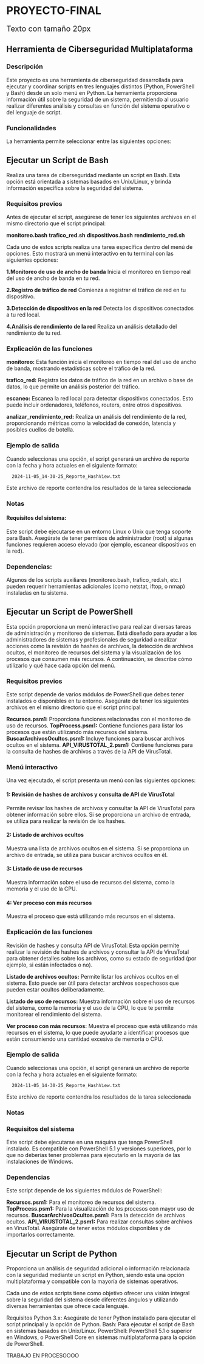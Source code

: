 # PROYECTO-FINAL

<span style="font-size: 20px;">Texto con tamaño 20px</span>


## Herramienta de Ciberseguridad Multiplataforma

### Descripción
Este proyecto es una herramienta de ciberseguridad desarrollada para ejecutar y coordinar scripts en tres lenguajes distintos (Python, PowerShell y Bash) desde un solo menú en Python. La herramienta proporciona información útil sobre la seguridad de un sistema, permitiendo al usuario realizar diferentes análisis y consultas en función del sistema operativo o del lenguaje de script.

### Funcionalidades
La herramienta permite seleccionar entre las siguientes opciones:

## Ejecutar un Script de Bash
Realiza una tarea de ciberseguridad mediante un script en Bash. Esta opción está orientada a sistemas basados en Unix/Linux, y brinda información específica sobre la seguridad del sistema.

### Requisitos previos
Antes de ejecutar el script, asegúrese de tener los siguientes archivos en el mismo directorio que el script principal:

**monitoreo.bash**
**trafico_red.sh**
**dispositivos.bash**
**rendimiento_red.sh**

 Cada uno de estos scripts realiza una tarea específica dentro del menú de opciones.
 Esto mostrará un menú interactivo en tu terminal con las siguientes opciones:

**1.Monitoreo de uso de ancho de banda**
Inicia el monitoreo en tiempo real del uso de ancho de banda en tu red.

**2.Registro de tráfico de red**
Comienza a registrar el tráfico de red en tu dispositivo.

**3.Detección de dispositivos en la red**
Detecta los dispositivos conectados a tu red local.

**4.Análisis de rendimiento de la red**
Realiza un análisis detallado del rendimiento de tu red.

### Explicación de las funciones
**monitoreo:** Esta función inicia el monitoreo en tiempo real del uso de ancho de banda, mostrando estadísticas sobre el tráfico de la red.

**trafico_red:** Registra los datos de tráfico de la red en un archivo o base de datos, lo que permite un análisis posterior del tráfico.

**escaneo:** Escanea la red local para detectar dispositivos conectados. Esto puede incluir ordenadores, teléfonos, routers, entre otros dispositivos.

**analizar_rendimiento_red:** Realiza un análisis del rendimiento de la red, proporcionando métricas como la velocidad de conexión, latencia y posibles cuellos de botella.

### Ejemplo de salida
Cuando seleccionas una opción, el script generará un archivo de reporte con la fecha y hora actuales en el siguiente formato:

      2024-11-05_14-30-25_Reporte_HashView.txt

Este archivo de reporte contendra los resultados de la tarea seleccionada 

### Notas
#### Requisitos del sistema: 
Este script debe ejecutarse en un entorno Linux o Unix que tenga soporte para Bash. Asegúrate de tener permisos de administrador (root) si algunas funciones requieren acceso elevado (por ejemplo, escanear dispositivos en la red).

### Dependencias: 
Algunos de los scripts auxiliares (monitoreo.bash, trafico_red.sh, etc.) pueden requerir herramientas adicionales (como netstat, iftop, o nmap) instaladas en tu sistema.


## Ejecutar un Script de PowerShell
Esta opción proporciona un menú interactivo para realizar diversas tareas de administración y monitoreo de sistemas. Está diseñado para ayudar a los administradores de sistemas y profesionales de seguridad a realizar acciones como la revisión de hashes de archivos, la detección de archivos ocultos, el monitoreo de recursos del sistema y la visualización de los procesos que consumen más recursos. A continuación, se describe cómo utilizarlo y qué hace cada opción del menú.

### Requisitos previos
Este script depende de varios módulos de PowerShell que debes tener instalados o disponibles en tu entorno. Asegúrate de tener los siguientes archivos en el mismo directorio que el script principal:

**Recursos.psm1:** Proporciona funciones relacionadas con el monitoreo de uso de recursos.
**TopProcess.psm1:** Contiene funciones para listar los procesos que están utilizando más recursos del sistema.
**BuscarArchivosOcultos.psm1:** Incluye funciones para buscar archivos ocultos en el sistema.
**API_VIRUSTOTAL_2.psm1:** Contiene funciones para la consulta de hashes de archivos a través de la API de VirusTotal.

### Menú interactivo

Una vez ejecutado, el script presenta un menú con las siguientes opciones:

#### 1: Revisión de hashes de archivos y consulta de API de VirusTotal

Permite revisar los hashes de archivos y consultar la API de VirusTotal para obtener información sobre ellos.
Si se proporciona un archivo de entrada, se utiliza para realizar la revisión de los hashes.

#### 2: Listado de archivos ocultos

Muestra una lista de archivos ocultos en el sistema.
Si se proporciona un archivo de entrada, se utiliza para buscar archivos ocultos en él.

#### 3: Listado de uso de recursos

Muestra información sobre el uso de recursos del sistema, como la memoria y el uso de la CPU.

#### 4: Ver proceso con más recursos

Muestra el proceso que está utilizando más recursos en el sistema.

### Explicación de las funciones
Revisión de hashes y consulta API de VirusTotal: Esta opción permite realizar la revisión de hashes de archivos y consultar la API de VirusTotal para obtener detalles sobre los archivos, como su estado de seguridad (por ejemplo, si están infectados o no).

**Listado de archivos ocultos:** Permite listar los archivos ocultos en el sistema. Esto puede ser útil para detectar archivos sospechosos que pueden estar ocultos deliberadamente.

**Listado de uso de recursos:** Muestra información sobre el uso de recursos del sistema, como la memoria y el uso de la CPU, lo que te permite monitorear el rendimiento del sistema.

**Ver proceso con más recursos:** Muestra el proceso que está utilizando más recursos en el sistema, lo que puede ayudarte a identificar procesos que están consumiendo una cantidad excesiva de memoria o CPU.

### Ejemplo de salida
Cuando seleccionas una opción, el script generará un archivo de reporte con la fecha y hora actuales en el siguiente formato:

      2024-11-05_14-30-25_Reporte_HashView.txt

Este archivo de reporte contendra los resultados de la tarea seleccionada 

### Notas
### Requisitos del sistema
Este script debe ejecutarse en una máquina que tenga PowerShell instalado. Es compatible con PowerShell 5.1 y versiones superiores, por lo que no deberías tener problemas para ejecutarlo en la mayoría de las instalaciones de Windows.

### Dependencias
Este script depende de los siguientes módulos de PowerShell:

**Recursos.psm1:** Para el monitoreo de recursos del sistema.
**TopProcess.psm1:** Para la visualización de los procesos con mayor uso de recursos.
**BuscarArchivosOcultos.psm1:** Para la detección de archivos ocultos.
**API_VIRUSTOTAL_2.psm1:** Para realizar consultas sobre archivos en VirusTotal.
Asegúrate de tener estos módulos disponibles y de importarlos correctamente.

## Ejecutar un Script de Python
Proporciona un análisis de seguridad adicional o información relacionada con la seguridad mediante un script en Python, siendo esta una opción multiplataforma y compatible con la mayoría de sistemas operativos.

Cada uno de estos scripts tiene como objetivo ofrecer una visión integral sobre la seguridad del sistema desde diferentes ángulos y utilizando diversas herramientas que ofrece cada lenguaje.

Requisitos
Python 3.x: Asegúrate de tener Python instalado para ejecutar el script principal y la opción de Python.
Bash: Para ejecutar el script de Bash en sistemas basados en Unix/Linux.
PowerShell: PowerShell 5.1 o superior en Windows, o PowerShell Core en sistemas multiplataforma para la opción de PowerShell.

TRABAJO EN PROCESOOOO
